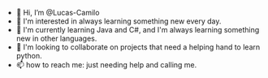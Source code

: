 - 👋 Hi, I’m @Lucas-Camilo
- 👀 I'm interested in always learning something new every day.
- 🌱 I'm currently learning Java and C#, and I'm always learning something new in other languages.
- 💞️ I'm looking to collaborate on projects that need a helping hand to learn python.
- 📫 how to reach me: just needing help and calling me.

<!---
Lucas-Camilo/Lucas-Camilo is a ✨ special ✨ repository because its `README.md` (this file) appears on your GitHub profile.
You can click the Preview link to take a look at your changes.
--->
